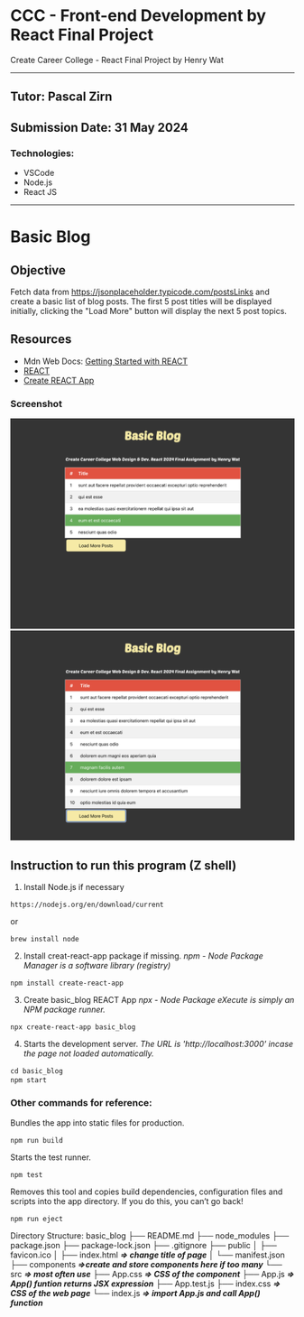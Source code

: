 # CCC - Front-end Development by React Final Project
<p>Create Career College - React Final Project by Henry Wat</p>

---

## Tutor: Pascal Zirn
## Submission Date: 31 May 2024

### Technologies:
- VSCode
- Node.js
- React JS

---

# Basic Blog

## Objective
Fetch data from https://jsonplaceholder.typicode.com/postsLinks and create a basic list of blog posts. The first 5 post titles will be displayed initially, clicking the "Load More" button will display the next 5 post topics.

## Resources
- Mdn Web Docs: [Getting Started with REACT](https://developer.mozilla.org/en-US/docs/Learn/Tools_and_testing/Client-side_JavaScript_frameworks/React_getting_started)
- [REACT](https://react.dev/)
- [Create REACT App](https://create-react-app.dev/)

### Screenshot
![Index Page](/screen/screen1.png)
![Load More Posts](/screen/screen2.png)

## Instruction to run this program (Z shell)
1. Install Node.js if necessary
```
https://nodejs.org/en/download/current
```
or
```
brew install node
```
2. Install creat-react-app package if missing.
*npm - Node Package Manager is a software library (registry)*
```
npm install create-react-app
```
3. Create basic_blog REACT App
*npx - Node Package eXecute is simply an NPM package runner.*

```
npx create-react-app basic_blog
```
4. Starts the development server.
*The URL is 'http://localhost:3000' incase the page not loaded automatically.*
```
cd basic_blog
npm start
```

### Other commands for reference:
Bundles the app into static files for production.
```
npm run build
```
Starts the test runner.
```
npm test
```
Removes this tool and copies build dependencies, configuration files and scripts into the app directory. If you do this, you can’t go back!
```
npm run eject
```

Directory Structure:
basic_blog
├── README.md
├── node_modules
├── package.json
├── package-lock.json
├── .gitignore
├── public
│   ├── favicon.ico
│   ├── index.html ***=> change title of page***
│   └── manifest.json
├── components ***=>create and store components here if too many***
└── src ***=> most often use***
    ├── App.css ***=> CSS of the component***
    ├── App.js ***=> App() funtion returns JSX expression***
    ├── App.test.js
    ├── index.css ***=> CSS of the web page***
    └──  index.js ***=> import App.js and call App() function***

